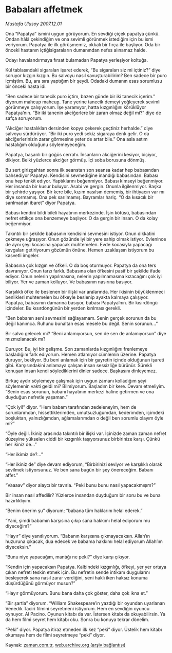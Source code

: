 # Babaları affetmek

*Mustafa Ulusoy 2007.12.01*

<tr><td class="metin" colspan="2" style="padding-top: 20px; padding-left: 5px; padding-right: 10px;">Ona “Papatya” ismini uygun görüyorum. En sevdiği çiçek papatya çünkü. Ondan hâlâ çekindiğim ve ona sevimli görünmek istediğim için bu ismi veriyorum.  Papatya ile ilk görüşmemiz, okkalı bir fırça ile başlıyor. Oda bir önceki hastanın içtiği</td></tr><tr><td class="metin" colspan="2" style="padding-top: 20px; padding-left: 5px; padding-right: 10px;">sigaraların dumanından nefes alınamaz halde.

<p> Odayı havalandırmaya fırsat bulamadan Papatya yerleşiyor koltuğa.
<p>Kül tablasındaki sigaraları işaret ederek, “Bu sigaraları siz mi içtiniz?” diye soruyor kızgın kızgın. Bu salvoyu nasıl savuşturabilirim? Ben sadece bir puro içmiştim. Bu, ara sıra yaptığım bir şeydi. Odadaki dumanın esas sorumlusu bir önceki hasta idi. 
<p>“Ben sadece bir tanecik puro içtim, bazen günde bir iki tanecik içerim.” diyorum  mahcup mahcup. Tane yerine tanecik demeyi yeğleyerek sevimli görünmeye çalışıyorum. İşe yaramıyor, hatta kızgınlığını körüklüyor Papatya’nın. “Bir iki tanenin akciğerlere bir zararı olmaz değil mi?” diye de safça soruyorum.  
<p>“Akciğer hastalıkları dersinden kopya çekerek geçtiniz herhalde.” diye salvoyu sürdürüyor. “Bir iki puro yedi sekiz sigaraya denk gelir. O da akciğerlerinizin zarar görmesine yeter de artar bile.” Ona asla astım hastalığım olduğunu söylemeyeceğim. 
<p>Papatya, başarılı bir göğüs cerrahı. İnsanların akciğerini kesiyor, biçiyor, dikiyor. Belki yüzlerce akciğer görmüş. İçi soba borusuna dönmüş. 
<p>Bu sert girizgahtan sonra ilk seanstan son seansa kadar hep babasından bahsediyor Papatya. Kendisini sevmediğine inandığı babasından. Babası onu hep tenkit ediyor. Yaptıklarını beğenmiyor. Babası kimseyi beğenmiyor. Her insanda bir kusur buluyor. Asabi ve gergin. Onunla ilgilenmiyor. Başka bir şehirde yaşıyor. Bir kere bile, kızım nasılsın dememiş, bir ihtiyacın var mı diye sormamış. Ona pek sarılmamış. Bayramlar hariç. “O da kısacık bir sarılmadan ibaret” diyor Papatya. 
<p>Babası kendini bildi bileli hayatının merkezinde. İşin kötüsü, babasından nefret ettikçe ona benzemeye başlıyor. O da gergin bir insan. O da kolay beğenmiyor.  
<p>Takıntılı bir şekilde babasının kendisini sevmesini istiyor. Onun dikkatini çekmeye uğraşıyor. Onun gözünde iyi bir yere sahip olmak istiyor. Evlenince de aynı şeyi kocasına yapacak muhtemelen. Evde kocasıyla yapacağı kavgaları getiriyorum gözümün önüne. Hemen uzaklaşsın istiyorum bu kasvetli imgeler. 
<p>Babasına çok kızgın ve öfkeli. O da boş oturmuyor. Papatya da ona ters davranıyor. Onun tarzı farklı. Babasına olan öfkesini pasif bir şekilde ifade ediyor. Onun nelerin yapılmasına, nelerin yapılmamasına kızacağını çok iyi biliyor. Yer ve zaman kolluyor. Ve babasının nasırına basıyor. 
<p>Karşılıklı öfke ile beslenen bir ilişki var aralarında. Her ikisinin büyüklenmeci benlikleri muhtemelen bu öfkeyle beslenip ayakta kalmaya çalışıyor. Papatya, babasının damarına basıyor, babası Papatya’nın. Bir kısırdöngü içindeler. Bu kısırdöngünün bir yerden kırılması gerekli. 
<p>“Ben babanın seni sevmesini sağlayamam. Senin gerçek sorunun da bu değil kanımca. Ruhunu bunaltan esas mesele bu değil. Senin sorunun...”
<p>Bir salvo gelecek mi? “Beni anlamıyorsun, sen de sen de anlamıyorsun” diye mızmızlanacak mı?  
<p>Duruyor. Bu, iyi bir gelişme. Son zamanlarda kızgınlığını frenlemeye başladığını fark ediyorum. Hemen atlamıyor cümlemin üzerine. Papatya duruyor, bekliyor. Bu beni anlamak için bir gayretin içinde olduğunun işareti gibi. Karşısındakini anlamaya çalışan insan sessizliğe bürünür. Sürekli konuşan insan kendi söylediklerini dinler sadece. Başkasını dinleyemez. 
<p>Birkaç aydır söylemeye çalışmak için uygun zamanı kolladığım şeyi söylemenin vakti geldi mi? Bilmiyorum. Başladım bir kere.  Devam etmeliyim. “Senin esas sorunun, babanı hayatının merkezi haline getirmen ve ona duyduğun nefretle yaşaman.”
<p>“Çok iyi!” diyor. “Hem babam tarafından zedeleneyim, hem de sorunlarımdan, hissettiklerimden, umutsuzluğumdan, kederimden, içimdeki boşluktan, yalnızlığımdan, ağlamalarımdan o değil ben sorumlu olayım öyle mi?” 
<p>“Öyle değil. İkiniz arasında takıntılı bir ilişki var. İçinizde zaman zaman nefret düzeyine yükselen ciddi bir kızgınlık taşıyorsunuz birbirinize karşı. Çünkü her ikiniz de...”
<p>“Her ikimiz de?...”
<p>“Her ikiniz de” diye devam ediyorum, “Birbirinizi seviyor ve karşılıklı olarak sevilmek istiyorsunuz. Ve ben sana bugün bir şey önereceğim. Babanı affet.” 
<p>“Vaaaav” diyor alaycı bir tavırla. “Peki bunu bunu nasıl yapacakmışım?” 
<p>Bir insan nasıl affedilir? Yüzlerce insandan duyduğum bir soru bu ve buna hazırlıklıyım. 
<p>“Benim önerim şu” diyorum; “babana tüm haklarını helal ederek.” 
<p>“Yani, şimdi babamın karşısına çıkıp sana hakkımı helal ediyorum mu diyeceğim?”
<p>“Hayır” diye yanıtlıyorum. “Babanın karşısına çıkmayacaksın. Allah’ın huzuruna çıkacak, dua edecek ve babama hakkımı helal ediyorum Allah’ım diyeceksin.”
<p>“Bunu niye yapacağım, mantığı ne peki?” diye karşı çıkıyor. 
<p>“Kendin için yapacaksın Papatya. Kalbindeki kızgınlığı, öfkeyi, yer yer ortaya çıkan nefreti teskin etmek için. Bu nefretin sende intikam duygularını besleyerek sana nasıl zarar verdiğini, seni haklı iken haksız konuma düşürdüğünü görmüyor musun?” 
<p>“Hayır görmüyorum. Bunu bana daha çok göster, daha çok ikna et.”
<p>“Bir şartla” diyorum. “William Shakespeare’in yazdığı bir oyundan uyarlanan Venedik Taciri filmini seyretmeni istiyorum. Hem en sevdiğin oyuncu oynuyor. Al Pacino. Oyunun kitabı da var. İstersen kitabı da okuyabilirsin. Ya da hem filmi seyret hem kitabı oku. Sonra bu konuya tekrar dönelim. 
<p>“Peki” diyor. Papatya itiraz etmeden ilk kez “peki” diyor. Üstelik hem kitabı okumaya  hem de filmi seyretmeye “peki” diyor.<br/></p></p></p></p></p></p></p></p></p></p></p></p></p></p></p></p></p></p></p></p></p></p></p></p></p></p></p></p></td></tr>

Kaynak: [zaman.com.tr](http://zaman.com.tr/yazar.do?yazino=777007), [web.archive.org (arşiv bağlantısı)](http://web.archive.org/web/20090527064254/http://www.zaman.com.tr:80/yazar.do?yazino=777007)
